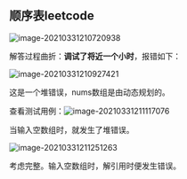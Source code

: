 ## 顺序表leetcode

![image-20210331210720938](C:\Users\牛乾\AppData\Roaming\Typora\typora-user-images\image-20210331210720938.png)

解答过程曲折：**调试了将近一个小时**，报错如下：

![image-20210331210927421](C:\Users\牛乾\AppData\Roaming\Typora\typora-user-images\image-20210331210927421.png)



这是一个堆错误，nums数组是由动态规划的。

查看测试用例：![image-20210331211117076](C:\Users\牛乾\AppData\Roaming\Typora\typora-user-images\image-20210331211117076.png)



当输入空数组时，就发生了堆错误。

![image-20210331211251263](C:\Users\牛乾\AppData\Roaming\Typora\typora-user-images\image-20210331211251263.png)

考虑完整。输入空数组时，解引用时便发生错误。